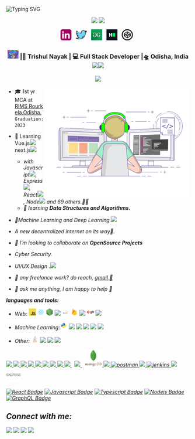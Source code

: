 ![Typing SVG](https://readme-typing-svg.herokuapp.com?color=%23BFAAF7&lines=hi%2C+this+is+trishul)

<div align="center">

<img src="https://media.giphy.com/media/hvRJCLFzcasrR4ia7z/giphy.gif" width="25px">
<img src="https://pronoun.cyou/x/y?subject=He&object=Him&height=20">
</div>
<p align='center'>
   <a href="https://www.linkedin.com/in/trishulnayak/"><img height="30" src="linkedin.png"></a>&nbsp;&nbsp;
<a href="https://twitter.com/"><img height="30" src="twitter.png"></a>&nbsp;&nbsp;
<a href="https://auth.geeksforgeeks.org/user/trishulnayak"><img height="30" src="gfg.png"></a>&nbsp;&nbsp;
<a href="https://www.hackerrank.com/trishedu12"><img height="30" src="hackerrank.png"></a>&nbsp;&nbsp;
<a href="https://codepen.io/bradtraversy/pen/eYdMqvx"><img height="30" src="codepen.png"></a>&nbsp;&nbsp;
 </p>

<div align="center">
<h3><img src=icon2.png width="30"> |🤖 Trishul Nayak |  💻 Full Stack Developer |🛸 Odisha, India<img src="https://media.giphy.com/media/WUlplcMpOCEmTGBtBW/giphy.gif"width="30"><img src="https://media.giphy.com/media/RbDKaczqWovIugyJmW/giphy.gif" width="100"></h3>

![](https://visitor-badge.glitch.me/badge?page_id=trish145.trish145)

</div>

<img align="right" alt="GIF" src="coding-freak.gif" width="400" height="300" />

- 🎓 1st yr MCA at [RIMS,Rourkela,Odisha.](http://www.rimsedu.org/) <code>Graduation: 2023</code>
- 🥀 Learning Vue.js<code><img height="20" src="https://dwglogo.com/wp-content/uploads/2017/09/Vue_js_logo.png"></code>next.js<code><img height="20" src="https://www.saashub.com/images/app/service_logos/42/badb7fec4e6b/large.png?1554651643"></code>

  - <i>with Javascript<code><img height="20" src="https://logos-download.com/wp-content/uploads/2019/01/JavaScript_Logo.png"></code>, Express<code><img height="20" src="https://vectorified.com/images/express-js-icon-20.png"></code>, React<code><img height="20" src="https://nickroberts.ninja/wp-content/uploads/2017/07/react.jpg"></code>, Node<code><img height="20" src="https://pooks.herokuapp.com/image/nodejs.png"></code> and 69 others.</img>👨‍💻
  - 🌱 learning **Data Structures and Algorithms.**

- 🦾Machine Learning and Deep Learning.<code><img height="20" src="https://www.tensorflow.org/images/tf_logo_horizontal.png"></code>

  <!-- - 🧠 Spending time with my models 🤖 -->

- A new decentralized internet on its way🧠.
- 👯 I’m looking to collaborate on **OpenSource Projects**
- Cyber Security.
- UI/UX Design .<code><img height="20" src="https://crackedfine.com/wp-content/uploads/2018/12/1-15.png"></code>

- 💼 any freelance work? do reach, [gmail 📧](mailto:@gmail.com)
- 💬 ask me anything, I am happy to help 🤗

**languages and tools:**

- Web: <code><img height="20" src="https://raw.githubusercontent.com/github/explore/80688e429a7d4ef2fca1e82350fe8e3517d3494d/topics/javascript/javascript.png"></code>
  <code><img height="20" src="https://raw.githubusercontent.com/github/explore/80688e429a7d4ef2fca1e82350fe8e3517d3494d/topics/react/react.png"></code>
  <code><img height="20" src="https://raw.githubusercontent.com/github/explore/80688e429a7d4ef2fca1e82350fe8e3517d3494d/topics/nodejs/nodejs.png"></code>
  <code><img height="20" src="https://avatars.githubusercontent.com/u/5658226"></code>
  <code><img height="20" src="https://raw.githubusercontent.com/github/explore/80688e429a7d4ef2fca1e82350fe8e3517d3494d/topics/mysql/mysql.png"></code>
  <code><img height="20" src="https://raw.githubusercontent.com/github/explore/80688e429a7d4ef2fca1e82350fe8e3517d3494d/topics/firebase/firebase.png"></code>
  <code><img height="20" src="https://avatars.githubusercontent.com/u/45120"></code>
  <code><img height="20" src="https://raw.githubusercontent.com/github/explore/80688e429a7d4ef2fca1e82350fe8e3517d3494d/topics/git/git.png"></code>
  <code><img height="20" src="https://assets.vercel.com/image/upload/v1607554385/repositories/next-js/next-logo.png"></code>
  <!-- <code><img height="20" src="https://raw.githubusercontent.com/github/explore/5c058a388828bb5fde0bcafd4bc867b5bb3f26f3/topics/graphql/graphql.png"></code> -->

- Machine Learning:<code><img height="20" src="https://raw.githubusercontent.com/github/explore/80688e429a7d4ef2fca1e82350fe8e3517d3494d/topics/python/python.png"></code> <code><img height="20" src="https://www.tensorflow.org/images/tf_logo_horizontal.png"></code>
  <code><img height="20" src="https://avatars.githubusercontent.com/u/45109972"></code>
  <code><img height="20" src="https://avatars.githubusercontent.com/u/21206976"></code>
  <code><img height="20" src="https://avatars.githubusercontent.com/u/365630"></code>
  <code><img height="20" src="https://avatars.githubusercontent.com/u/215947"></code>

- Other: <code><img height="20" src="https://raw.githubusercontent.com/github/explore/80688e429a7d4ef2fca1e82350fe8e3517d3494d/topics/java/java.png"></code>
  <code><img height="20" src="https://pngimg.com/uploads/photoshop/photoshop_PNG1.png"></code>
  <code><img height="20" src="https://miro.medium.com/max/2800/0*Bn73n1ZtVaQSwZQS.jpeg"></code>
  <code><img height="20" src="https://crackedfine.com/wp-content/uploads/2018/12/1-15.png"></code>

<p align="left"> 
    <a href="https://www.java.com" target="_blank"> <img src="https://img.icons8.com/color/48/000000/java-coffee-cup-logo.png"/> </a>
    <a href="https://reactjs.org/" target="_blank"> <img src="https://img.icons8.com/color/48/000000/react-native.png"/> </a>
    <a href="https://spring.io/projects/spring-boot" target="_blank"> <img src="https://img.icons8.com/color/48/000000/spring-logo.png"/> </a> 
    <a href="https://developer.mozilla.org/en-US/docs/Web/JavaScript" target="_blank"> <img src="https://img.icons8.com/color/48/000000/javascript.png"/> </a> 
    <a href="https://www.w3.org/html/" target="_blank"> <img src="https://img.icons8.com/color/48/000000/html-5.png"/> </a> 
    <a href="https://www.w3schools.com/css/" target="_blank"> <img src="https://img.icons8.com/color/48/000000/css3.png"/> </a> 
    <a href="https://getbootstrap.com" target="_blank"> <img src="https://img.icons8.com/color/48/000000/bootstrap.png"/> </a> 
    <a href="https://www.python.org" target="_blank"> <img src="https://img.icons8.com/color/48/000000/python.png"/> </a> 
    <a style="padding-right:8px;" href="https://nodejs.org" target="_blank"> <img src="https://img.icons8.com/color/48/000000/nodejs.png"/> </a> 
    <a style="padding-right:8px;" href="https://www.mysql.com/" target="_blank"> <img src="https://img.icons8.com/fluent/50/000000/mysql-logo.png"/> </a>
    <a href="https://www.mongodb.com/" target="_blank"> <img src="https://raw.githubusercontent.com/devicons/devicon/master/icons/mongodb/mongodb-original-wordmark.svg" alt="mongodb" width="48" height="48"/> </a> 
    <a href="https://firebase.google.com/" target="_blank"> <img src="https://img.icons8.com/color/48/000000/firebase.png"/> </a> 
    <a href="https://postman.com" target="_blank"> <img src="https://www.vectorlogo.zone/logos/getpostman/getpostman-icon.svg" alt="postman" width="45" height="45"/> </a>   
    <a href="https://git-scm.com/" target="_blank"> <img src="https://img.icons8.com/color/48/000000/git.png"/> </a> 
    <a href="https://www.jenkins.io" target="_blank"> <img src="https://www.vectorlogo.zone/logos/jenkins/jenkins-icon.svg" alt="jenkins" width="48" height="48"/> </a> 
    <a href="https://redux.js.org" target="_blank"> <img src="https://img.icons8.com/color/48/000000/redux.png"/> </a>
    <a href="https://expressjs.com" target="_blank"> <img src="https://raw.githubusercontent.com/devicons/devicon/master/icons/express/express-original-wordmark.svg" alt="express" width="40" height="40"/> </a>
</p>

[![React Badge](https://img.shields.io/badge/-React-61DBFB?style=for-the-badge&labelColor=black&logo=react&logoColor=61DBFB)](#) [![Javascript Badge](https://img.shields.io/badge/-Javascript-F0DB4F?style=for-the-badge&labelColor=black&logo=javascript&logoColor=F0DB4F)](#) [![Typescript Badge](https://img.shields.io/badge/-Typescript-007acc?style=for-the-badge&labelColor=black&logo=typescript&logoColor=007acc)](#) [![Nodejs Badge](https://img.shields.io/badge/-Nodejs-3C873A?style=for-the-badge&labelColor=black&logo=node.js&logoColor=3C873A)](#) [![GraphQL Badge](https://img.shields.io/badge/-GraphQl-e535ab?style=for-the-badge&labelColor=black&logo=node.js&logoColor=e535ab)](#)
<br/>

## Connect with me:

<p align="left">

<a href = "https://www.linkedin.com/in/trishulnayak/"><img src="https://img.icons8.com/fluent/48/000000/linkedin.png"/></a>
<a href = "https://twitter.com"><img src="https://img.icons8.com/fluent/48/000000/twitter.png"/></a>
<a href = "https://www.instagram.com"><img src="https://img.icons8.com/fluent/48/000000/instagram-new.png"/></a>
<a href = "https://www.youtube.com"><img src="https://img.icons8.com/color/48/000000/youtube-play.png"/></a>

</p>
